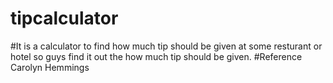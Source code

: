 # tipcalculator
#It is a calculator to find how much tip should be given at some resturant or hotel so guys find it out the how much tip should be given.
#Reference Carolyn Hemmings

